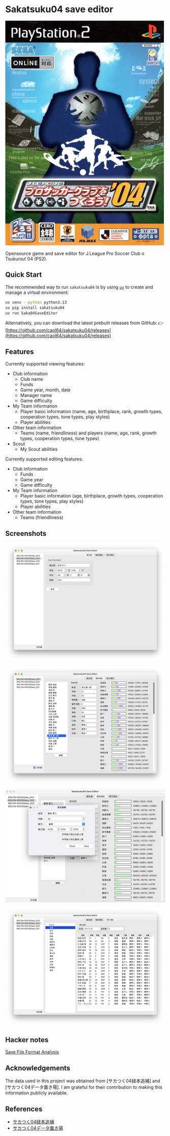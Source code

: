 # Sakatsuku04 save editor

![](data/cover.jpg)

Opensource game and save editor for J.League Pro Soccer Club o Tsukurou! 04 (PS2).

## Quick Start

The recommended way to run `sakatsuku04` is by using [`uv`](https://github.com/astral-sh/uv) to create and manage a virtual environment:

```bash
uv venv --python python3.13
uv pip install sakatsuku04
uv run Saka04SaveEditor
```

Alternatively, you can download the latest prebuilt releases from GitHub:
👉 [https://github.com/caol64/sakatsuku04/releases](https://github.com/caol64/sakatsuku04/releases)

## Features

Currently supported viewing features:

- Club information
  - Club name
  - Funds
  - Game year, month, date
  - Manager name
  - Game difficulty
- My Team information
  - Player basic information (name, age, birthplace, rank, growth types, cooperation types, tone types, play styles)
  - Player abilities
- Other team information
  - Teams (name, friendliness) and players (name, age, rank, growth types, cooperation types, tone types)
- Scout
  - My Scout abilities

Currently supported editing features:

- Club information
  - Funds
  - Game year
  - Game difficulty
- My Team information
  - Player basic information (age, birthplace, growth types, cooperation types, tone types, play styles)
  - Player abilities
- Other team information
  - Teams (friendliness)

## Screenshots

![](data/1.png)

![](data/2.png)

![](data/3.png)

![](data/4.png)

## Hacker notes

[Save File Format Analysis](docs/save_file_format_analysis.md)

## Acknowledgements

The data used in this project was obtained from [サカつく04緑本追補] and [サカつく04データ置き場]. I am grateful for their contribution to making this information publicly available.

## References

- [サカつく04緑本追補](https://sites.google.com/view/sakatsuku04/home)
- [サカつく04データ置き場](https://www.potato.ne.jp/ando/sakatuku/index.html)
